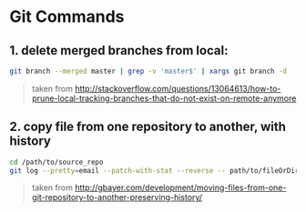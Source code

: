 # Git Commands

## 1. delete merged branches from local:

```bash
git branch --merged master | grep -v 'master$' | xargs git branch -d
```

> taken from <http://stackoverflow.com/questions/13064613/how-to-prune-local-tracking-branches-that-do-not-exist-on-remote-anymore>

## 2. copy file from one repository to another, with history

```bash
cd /path/to/source_repo
git log --pretty=email --patch-with-stat --reverse -- path/to/fileOrDirectoryToCopy | (cd /path/to/destination_repo && git am)
```

> taken from <http://gbayer.com/development/moving-files-from-one-git-repository-to-another-preserving-history/>
